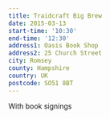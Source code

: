 ```yaml
---
title: Traidcraft Big Brew
date: 2015-03-13
start-time: '10:30'
end-time: '12:30'
address1: Oasis Book Shop
address2: 25 Church Street
city: Romsey
county: Hampshire
country: UK
postcode: SO51 8BT
---
```

With book signings
